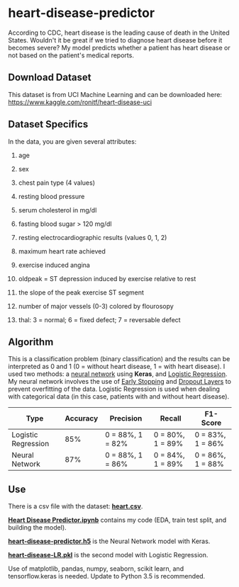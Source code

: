 # heart-disease-predictor
According to CDC, heart disease is the leading cause of death in the United States. Wouldn't it be great if we tried to diagnose heart disease before it becomes
severe? My model predicts whether a patient has heart disease or not based on the patient's medical reports.
## Download Dataset
This dataset is from UCI Machine Learning and can be downloaded here: https://www.kaggle.com/ronitf/heart-disease-uci 
## Dataset Specifics
In the data, you are given several attributes: 

 1. age
 
 2. sex
 
 3. chest pain type (4 values)
 
 4. resting blood pressure
 
 5. serum cholesterol in mg/dl
 
 6.  fasting blood sugar > 120 mg/dl
 
 7. resting electrocardiographic results (values 0, 1, 2)
 
 8. maximum heart rate achieved
 
 9. exercise induced angina
 
 10. oldpeak = ST depression induced by exercise relative to rest 
 
 11. the slope of the peak exercise ST segment
 
 12.  number of major vessels (0-3) colored by flourosopy
 
 13.   thal: 3 = normal; 6 = fixed defect; 7 = reversable defect
## Algorithm 
This is a classification problem (binary classification) and the results can be interpreted as 0 and 1 (0 = without heart disease, 1 = with heart disease). I used two methods: a [neural network]( https://en.wikipedia.org/wiki/Artificial_neural_network) using **Keras**, and [Logistic Regression](https://en.wikipedia.org/wiki/Logistic_regression#:~:text=Logistic%20regression%20is%20a%20statistical,a%20form%20of%20binary%20regression). My neural network involves the use of [Early Stopping](https://en.wikipedia.org/wiki/Early_stopping) and [Dropout Layers](https://keras.io/api/layers/regularization_layers/dropout/) to prevent overfitting of the data. Logistic Regression is used when dealing with categorical data (in this case, patients with and without heart disease).


| Type | Accuracy |  Precision| Recall|F1-Score|
|--|--|--|--|--|
| Logistic Regression | 85% | 0 = 88%, 1 = 82% | 0 = 80%, 1 = 89% |0 = 83%, 1 = 86%   |
| Neural Network|  87%| 0 = 88%, 1 = 86%| 0 = 84%, 1 = 89%| 0 = 86%, 1 = 88%
## Use
There is a csv file with the dataset: [**heart.csv**](https://github.com/anyaiyer/heart-disease-predictor/blob/main/heart.csv). 

[**Heart Disease Predictor.ipynb**](https://github.com/anyaiyer/heart-disease-predictor/blob/main/Heart%20Disease%20Predictor.ipynb) contains my code (EDA, train test split, and building the model). 

[**heart-disease-predictor.h5**](https://github.com/anyaiyer/heart-disease-predictor/blob/main/heart-disease-predictor.h5) is the Neural Network model with Keras.

[**heart-disease-LR.pkl**](https://github.com/anyaiyer/heart-disease-predictor/blob/main/heart-disease-LR.pkl) is the second model with Logistic Regression.

Use of matplotlib, pandas, numpy, seaborn, scikit learn, and tensorflow.keras is needed. Update to Python 3.5 is recommended.  



